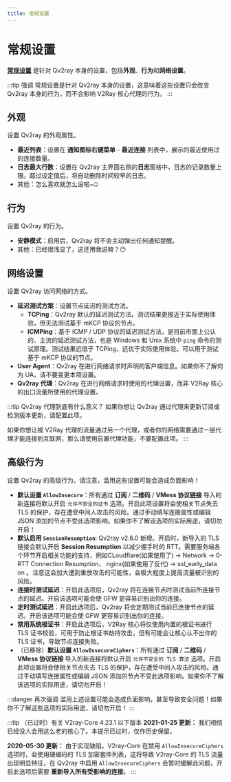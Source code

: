 ```yaml
---
title: 常规设置
---
```


# 常规设置

**[常规设置](qv2ray://open/preference/general)** 是针对 Qv2ray 本身的设置，包括**外观**、**行为**和**网络设置**。

:::tip 强调
常规设置是针对 Qv2ray 本身的设置，这意味着这些设置只会改变 Qv2ray 本身的行为，而不会影响 V2Ray 核心代理的行为。
:::

## 外观

设置 Qv2ray 的外观属性。

- **最近列表**：设置在 **通知图标右键菜单** - **最近连接** 列表中，展示的最近使用过的连接数量。
- **日志最大行数**：设置在 Qv2ray 主界面右侧的**日志**窗格中，日志的记录数量上限。超过设定值后，将自动删除时间较早的日志。
- 其他：怎么喜欢就怎么设啦~🤐

## 行为

设置 Qv2ray 的行为。

- **安静模式**：启用后，Qv2ray 将不会主动弹出任何通知提醒。
- 其他：已经很浅显了，这还用我说嘛？😶

## 网络设置

设置 Qv2ray 访问网络的方式。

- **延迟测试方案**：设置节点延迟的测试方法。
  - **TCPing**：Qv2ray 默认的延迟测试方法。测试结果更接近于实际使用体验，但无法测试基于 mKCP 协议的节点。
  - **ICMPing**：基于 ICMP / UDP 协议的延迟测试方法，是目前市面上公认的、主流的延迟测试方法，也是 Windows 和 Unix 系统中 `ping` 命令的测试原理。测试结果远低于 TCPing，远优于实际使用体验。可以用于测试基于 mKCP 协议的节点。
- **User Agent**：Qv2ray 在进行网络请求时声明的客户端信息。如果你不了解何为 UA，请不要变更本项设置。
- **Qv2ray 代理**：Qv2ray 在进行网络请求时使用的代理设置，而非 V2Ray 核心的出口流量所使用的代理设置。

:::tip Qv2ray 代理到底有什么意义？
如果你想让 Qv2ray 通过代理来更新订阅或检测版本更新，请配置此项。

如果你想让被 V2Ray 代理的流量通过另一个代理，或者你的网络需要通过一层代理才能连接到互联网，那么请使用前置代理功能，不要配置此项。
:::

## 高级行为

设置 Qv2ray 的高级行为。请注意，滥用这些设置可能会造成负面影响！

- **默认设置 `AllowInsecure`**：所有通过 **订阅** / **二维码** / **VMess 协议链接** 导入的新连接将默认开启 `允许不安全的证书` 选项。开启此项设置将会使相关节点失去 TLS 的保护，存在遭受中间人攻击的风险。通过手动填写连接属性或编辑 JSON 添加的节点不受此选项影响。如果你不了解该选项的实际用途，请切勿开启！
- **默认启用 `SessionResumption`**: Qv2ray v2.6.0 新增。开启时，新导入的 TLS 链接会默认开启 **Session Resumption** 以减少握手时的 RTT。需要服务端各个环节开启相关功能的支持，例如CLoudflare(如果使用了) -> Network -> 0-RTT Connection Resumption、 nginx(如果使用了反代) -> ssl_early_data on 。注意这会加大遭到重放攻击的可能性，会极大程度上提高流量被识别的风险。
- **连接时测试延迟**：开启此选项后，Qv2ray 将在连接节点时测试当前所连接节点的延迟。开启该选项可能会使 GFW 更容易识别出你的连接。
- **定时测试延迟**：开启此选项后，Qv2ray 将会定期测试当前已连接节点的延迟。开启该选项可能会使 GFW 更容易识别出你的连接。
- **禁用系统根证书**：开启此选项后，V2Ray 核心将仅使用内置的根证书进行 TLS 证书校验，可用于防止根证书劫持攻击，但有可能会让核心认不出你的 TLS 证书，导致节点连接失败。
- （已移除）**默认设置 `AllowInsecureCiphers`**：所有通过 **订阅** / **二维码** / **VMess 协议链接** 导入的新连接将默认开启 `允许不安全的 TLS 算法` 选项。开启此项设置将会使相关节点失去 TLS 的保护，存在遭受中间人攻击的风险。通过手动填写连接属性或编辑 JSON 添加的节点不受此选项影响。如果你不了解该选项的实际用途，请切勿开启！

:::danger 再次强调
滥用上述设置可能会造成负面影响，甚至导致安全问题！如果你不了解这些选项的实际用途，请切勿开启！
:::

:::tip （已过时）有关 V2ray-Core 4.23.1 以下版本
**2021-01-25 更新：** 我们相信已经没人会用这么老的核心了。本提示已过时，仅作历史保留。

**2020-05-30 更新：** 由于实现缺陷，V2ray-Core 在禁用 `AllowInsecureCiphers` 选项时，会使用硬编码的 TLS 加密套件列表，这将导致 V2ray-Core 的 TLS 流量出现明显特征，在 Qv2ray 中启用 `AllowInsecureCiphers` 会暂时缓解此问题，开启此选项后需要 **重新导入所有受影响的连接**。
:::
